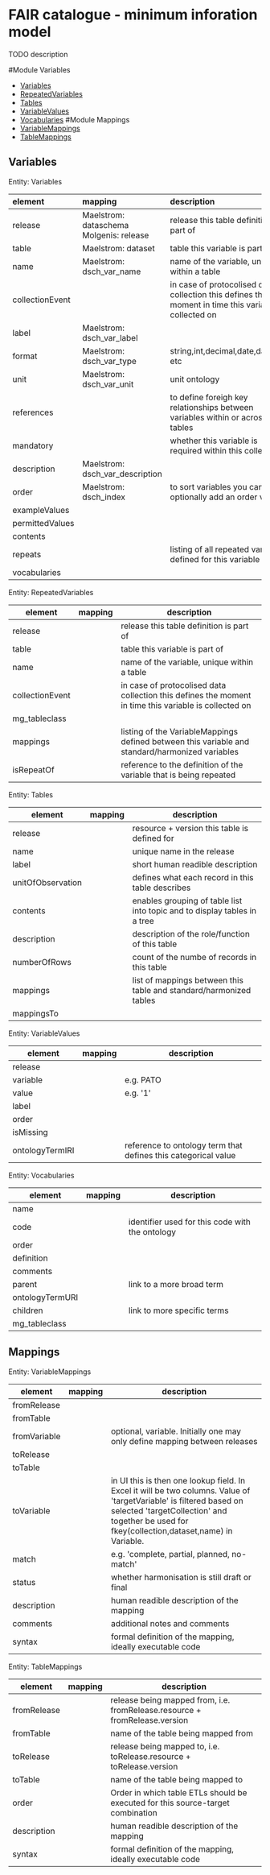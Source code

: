 # FAIR catalogue - minimum inforation model
TODO description

#Module Variables
* [Variables](#Variables)
* [RepeatedVariables](#RepeatedVariables)
* [Tables](#Tables)
* [VariableValues](#VariableValues)
* [Vocabularies](#Vocabularies)
#Module Mappings
* [VariableMappings](#VariableMappings)
* [TableMappings](#TableMappings)

## Variables
Entity: Variables

|element |mapping |description |
|:-------|:-------|:------------|
| release | Maelstrom: dataschema<br/>Molgenis: release<br/> | release this table definition is part of |
| table | Maelstrom: dataset<br/> | table this variable is part of |
| name | Maelstrom: dsch_var_name<br/> | name of the variable, unique within a table |
| collectionEvent |  | in case of protocolised data collection this defines the moment in time this variable is collected on |
| label | Maelstrom: dsch_var_label<br/> |  |
| format | Maelstrom: dsch_var_type<br/> | string,int,decimal,date,datetime etc |
| unit | Maelstrom: dsch_var_unit<br/> | unit ontology |
| references |  | to define foreigh key relationships between variables within or across tables |
| mandatory |  | whether this variable is required within this collection |
| description | Maelstrom: dsch_var_description<br/> |  |
| order | Maelstrom: dsch_index<br/> | to sort variables you can optionally add an order value |
| exampleValues |  |  |
| permittedValues |  |  |
| contents |  |  |
| repeats |  | listing of all repeated variables defined for this variable |
| vocabularies |  |  |
Entity: RepeatedVariables

|element |mapping |description |
|--------|--------|-------------|
| release |  | release this table definition is part of |
| table |  | table this variable is part of |
| name |  | name of the variable, unique within a table |
| collectionEvent |  | in case of protocolised data collection this defines the moment in time this variable is collected on |
| mg_tableclass |  |  |
| mappings |  | listing of the VariableMappings defined between this variable and standard/harmonized variables |
| isRepeatOf |  | reference to the definition of the variable that is being repeated |
Entity: Tables

|element |mapping |description |
|--------|--------|-------------|
| release |  | resource + version this table is defined for |
| name |  | unique name in the release |
| label |  | short human readible description |
| unitOfObservation |  | defines what each record in this table describes |
| contents |  | enables grouping of table list into topic and to display tables in a tree |
| description |  | description of the role/function of this table |
| numberOfRows |  | count of the numbe of records in this table |
| mappings |  | list of mappings between this table and standard/harmonized tables |
| mappingsTo |  |  |
Entity: VariableValues

|element |mapping |description |
|--------|--------|-------------|
| release |  |  |
| variable |  | e.g. PATO |
| value |  | e.g. '1' |
| label |  |  |
| order |  |  |
| isMissing |  |  |
| ontologyTermIRI |  | reference to ontology term that defines this categorical value |
Entity: Vocabularies

|element |mapping |description |
|--------|--------|-------------|
| name |  |  |
| code |  | identifier used for this code with the ontology |
| order |  |  |
| definition |  |  |
| comments |  |  |
| parent |  | link to a more broad term |
| ontologyTermURI |  |  |
| children |  | link to more specific terms |
| mg_tableclass |  |  |
## Mappings
Entity: VariableMappings

|element |mapping |description |
|--------|--------|-------------|
| fromRelease |  |  |
| fromTable |  |  |
| fromVariable |  | optional, variable. Initially one may only define mapping between releases |
| toRelease |  |  |
| toTable |  |  |
| toVariable |  | in UI this is then one lookup field. In Excel it will be two columns. Value of 'targetVariable' is filtered based on selected 'targetCollection' and together be used for fkey(collection,dataset,name) in Variable. |
| match |  | e.g. 'complete, partial, planned, no-match' |
| status |  | whether harmonisation is still draft or final |
| description |  | human readible description of the mapping |
| comments |  | additional notes and comments |
| syntax |  | formal definition of the mapping, ideally executable code |
Entity: TableMappings

|element |mapping |description |
|--------|--------|-------------|
| fromRelease |  | release being mapped from, i.e. fromRelease.resource + fromRelease.version |
| fromTable |  | name of the table being mapped from |
| toRelease |  | release being mapped to, i.e. toRelease.resource + toRelease.version |
| toTable |  | name of the table being mapped to |
| order |  | Order in which table ETLs should be executed for this source-target combination |
| description |  | human readible description of the mapping |
| syntax |  | formal definition of the mapping, ideally executable code |

